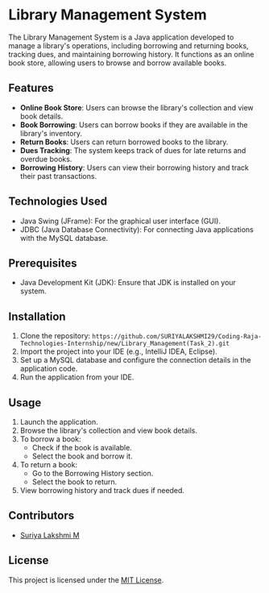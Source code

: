 # Library Management System

The Library Management System is a Java application developed to manage a library's operations, including borrowing and returning books, tracking dues, and maintaining borrowing history. It functions as an online book store, allowing users to browse and borrow available books.

## Features

- **Online Book Store**: Users can browse the library's collection and view book details.
- **Book Borrowing**: Users can borrow books if they are available in the library's inventory.
- **Return Books**: Users can return borrowed books to the library.
- **Dues Tracking**: The system keeps track of dues for late returns and overdue books.
- **Borrowing History**: Users can view their borrowing history and track their past transactions.

## Technologies Used

- Java Swing (JFrame): For the graphical user interface (GUI).
- JDBC (Java Database Connectivity): For connecting Java applications with the MySQL database.

## Prerequisites

- Java Development Kit (JDK): Ensure that JDK is installed on your system.

## Installation

1. Clone the repository: `https://github.com/SURIYALAKSHMI29/Coding-Raja-Technologies-Internship/new/Library_Management(Task_2).git`
2. Import the project into your IDE (e.g., IntelliJ IDEA, Eclipse).
3. Set up a MySQL database and configure the connection details in the application code.
4. Run the application from your IDE.

## Usage

1. Launch the application.
2. Browse the library's collection and view book details.
3. To borrow a book:
   - Check if the book is available.
   - Select the book and borrow it.
4. To return a book:
   - Go to the Borrowing History section.
   - Select the book to return.
5. View borrowing history and track dues if needed.

## Contributors

- [Suriya Lakshmi M](https://github.com/SURIYALAKSHMI29)

## License

This project is licensed under the [MIT License](LICENSE).
